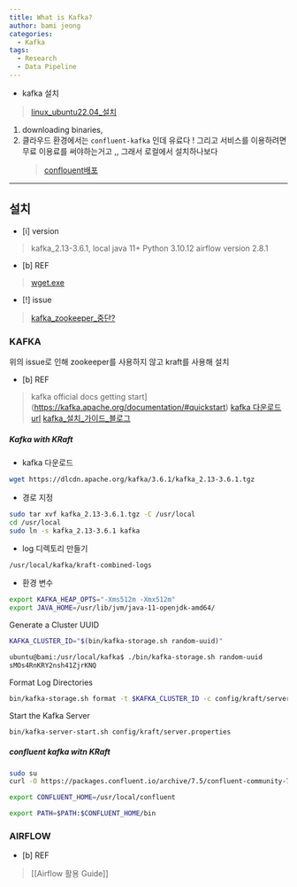 ```yaml
---
title: What is Kafka?
author: bami jeong
categories:
  - Kafka
tags:
  - Research
  - Data Pipeline
---
```


- kafka 설치
> [linux_ubuntu22.04_설치](https://firststep-de.tistory.com/11)



1. downloading binaries,
2. 클라우드 환경에서는 `confluent-kafka` 인데 유료다 ! 그리고 서비스를 이용하려면 무료 이용료를 써야하는거고 ,, 그래서 로컬에서 설치하나보다 
   > [conflouent배포](https://docs.confluent.io/cloud/current/get-started/free-trial.html#free-trial)


---

## 설치

- [i] version 
> kafka_2.13-3.6.1, local
> java 11+
> Python 3.10.12
> airflow version 2.8.1

- [b] REF
> [wget.exe](https://eternallybored.org/misc/wget/)

- [!] issue
> [kafka_zookeeper_중단?](https://www.ciokorea.com/news/235594)

### KAFKA
 위의 issue로 인해 zookeeper를 사용하지 않고 kraft를 사용해 설치

- [b] REF
> kafka official docs getting start](https://kafka.apache.org/documentation/#quickstart)
> [kafka 다운로드 url](https://www.apache.org/dyn/closer.cgi?path=/kafka/3.6.1/kafka_2.13-3.6.1.tgz)
> [kafka_설치_가이드_블로그](https://hoing.io/archives/4029#KRaft)

##### Kafka with KRaft

- kafka 다운로드
```bash
wget https://dlcdn.apache.org/kafka/3.6.1/kafka_2.13-3.6.1.tgz
```

- 경로 지정
```bash
sudo tar xvf kafka_2.13-3.6.1.tgz -C /usr/local
cd /usr/local
sudo ln -s kafka_2.13-3.6.1 kafka
```

- log 디렉토리 만들기
```bahs
/usr/local/kafka/kraft-combined-logs
```

- 환경 변수
```bash
export KAFKA_HEAP_OPTS="-Xms512m -Xmx512m"
export JAVA_HOME=/usr/lib/jvm/java-11-openjdk-amd64/
```

Generate a Cluster UUID

```bash
KAFKA_CLUSTER_ID="$(bin/kafka-storage.sh random-uuid)"
```

```bash
ubuntu@bami:/usr/local/kafka$ ./bin/kafka-storage.sh random-uuid
sMOs4RnKRY2nsh41ZjrKNQ
```

Format Log Directories

```bash
bin/kafka-storage.sh format -t $KAFKA_CLUSTER_ID -c config/kraft/server.properties
```

Start the Kafka Server

```bash
bin/kafka-server-start.sh config/kraft/server.properties
```



##### confluent kafka witn KRaft

```bash
sudo su 
curl -O https://packages.confluent.io/archive/7.5/confluent-community-7.5.3.tar.gz
```

```bash
export CONFLUENT_HOME=/usr/local/confluent
```

```bash
export PATH=$PATH:$CONFLUENT_HOME/bin
```
### AIRFLOW

- [b] REF
> [[Airflow 활용 Guide]]


